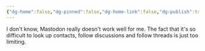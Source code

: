 ```yaml
---
{"dg-home":false,"dg-pinned":false,"dg-home-link":false,"dg-publish":true,"tags":["dgblip"],"disabled rules":["yaml-title","yaml-title-alias","file-name-heading"],"title":"philipp on mastodon @ 2023-08-21","created-date":"2023-08-21T14:18:19","id":110928035810748780,"updated-date":"2025-05-02T08:50:43","dg-path":"blips/110928035810748778.md","permalink":"/blips/110928035810748778/","dgPassFrontmatter":true}
---
```



I don't know, Mastodon really doesn't work well for me. The fact that it's so difficult to look up contacts, follow discussions and follow threads is just too limiting.



